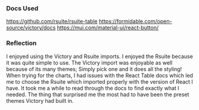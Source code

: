 ### Docs Used

https://github.com/rsuite/rsuite-table
https://formidable.com/open-source/victory/docs
https://mui.com/material-ui/react-button/

### Reflection

I enjoyed using the Victory and Rsuite imports. I enjoyed the Rsuite because it was quite simple to use. The Victory import was enjoyable as well because of its many themes; Simply pick one and it does all the styling! When trying for the charts, I had issues with the React Table docs which led me to choose the Rsuite which imported properly with the version of React I have. It took me a while to read through the docs to find exactly what I needed. The thing that surprised me the most had to have been the preset themes Victory had built in.

